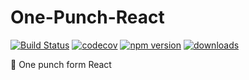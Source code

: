 # One-Punch-React

[![Build Status](https://travis-ci.com/SudoDotDog/One-Punch-React.svg?branch=master)](https://travis-ci.com/SudoDotDog/One-Punch)
[![codecov](https://codecov.io/gh/SudoDotDog/One-Punch/branch/master/graph/badge.svg)](https://codecov.io/gh/SudoDotDog/One-Punch)
[![npm version](https://badge.fury.io/js/one-punch.svg)](https://badge.fury.io/js/one-punch)
[![downloads](https://img.shields.io/npm/dm/one-punch.svg)](https://www.npmjs.com/package/one-punch)

:maple_leaf: One punch form React
